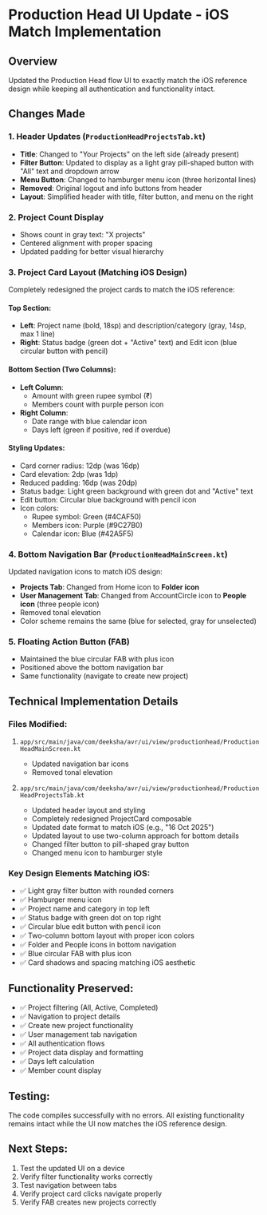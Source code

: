 # Production Head UI Update - iOS Match Implementation

## Overview
Updated the Production Head flow UI to exactly match the iOS reference design while keeping all authentication and functionality intact.

## Changes Made

### 1. Header Updates (`ProductionHeadProjectsTab.kt`)
- **Title**: Changed to "Your Projects" on the left side (already present)
- **Filter Button**: Updated to display as a light gray pill-shaped button with "All" text and dropdown arrow
- **Menu Button**: Changed to hamburger menu icon (three horizontal lines)
- **Removed**: Original logout and info buttons from header
- **Layout**: Simplified header with title, filter button, and menu on the right

### 2. Project Count Display
- Shows count in gray text: "X projects"
- Centered alignment with proper spacing
- Updated padding for better visual hierarchy

### 3. Project Card Layout (Matching iOS Design)
Completely redesigned the project cards to match the iOS reference:

#### Top Section:
- **Left**: Project name (bold, 18sp) and description/category (gray, 14sp, max 1 line)
- **Right**: Status badge (green dot + "Active" text) and Edit icon (blue circular button with pencil)

#### Bottom Section (Two Columns):
- **Left Column**:
  - Amount with green rupee symbol (₹)
  - Members count with purple person icon
- **Right Column**:
  - Date range with blue calendar icon
  - Days left (green if positive, red if overdue)

#### Styling Updates:
- Card corner radius: 12dp (was 16dp)
- Card elevation: 2dp (was 1dp)
- Reduced padding: 16dp (was 20dp)
- Status badge: Light green background with green dot and "Active" text
- Edit button: Circular blue background with pencil icon
- Icon colors:
  - Rupee symbol: Green (#4CAF50)
  - Members icon: Purple (#9C27B0)
  - Calendar icon: Blue (#42A5F5)

### 4. Bottom Navigation Bar (`ProductionHeadMainScreen.kt`)
Updated navigation icons to match iOS design:
- **Projects Tab**: Changed from Home icon to **Folder icon**
- **User Management Tab**: Changed from AccountCircle icon to **People icon** (three people icon)
- Removed tonal elevation
- Color scheme remains the same (blue for selected, gray for unselected)

### 5. Floating Action Button (FAB)
- Maintained the blue circular FAB with plus icon
- Positioned above the bottom navigation bar
- Same functionality (navigate to create new project)

## Technical Implementation Details

### Files Modified:
1. `app/src/main/java/com/deeksha/avr/ui/view/productionhead/ProductionHeadMainScreen.kt`
   - Updated navigation bar icons
   - Removed tonal elevation

2. `app/src/main/java/com/deeksha/avr/ui/view/productionhead/ProductionHeadProjectsTab.kt`
   - Updated header layout and styling
   - Completely redesigned ProjectCard composable
   - Updated date format to match iOS (e.g., "16 Oct 2025")
   - Updated layout to use two-column approach for bottom details
   - Changed filter button to pill-shaped gray button
   - Changed menu icon to hamburger style

### Key Design Elements Matching iOS:
- ✅ Light gray filter button with rounded corners
- ✅ Hamburger menu icon
- ✅ Project name and category in top left
- ✅ Status badge with green dot on top right
- ✅ Circular blue edit button with pencil icon
- ✅ Two-column bottom layout with proper icon colors
- ✅ Folder and People icons in bottom navigation
- ✅ Blue circular FAB with plus icon
- ✅ Card shadows and spacing matching iOS aesthetic

## Functionality Preserved:
- ✅ Project filtering (All, Active, Completed)
- ✅ Navigation to project details
- ✅ Create new project functionality
- ✅ User management tab navigation
- ✅ All authentication flows
- ✅ Project data display and formatting
- ✅ Days left calculation
- ✅ Member count display

## Testing:
The code compiles successfully with no errors. All existing functionality remains intact while the UI now matches the iOS reference design.

## Next Steps:
1. Test the updated UI on a device
2. Verify filter functionality works correctly
3. Test navigation between tabs
4. Verify project card clicks navigate properly
5. Verify FAB creates new projects correctly



